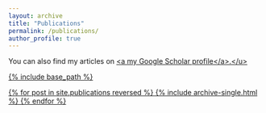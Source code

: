 ```yaml
---
layout: archive
title: "Publications"
permalink: /publications/
author_profile: true
---
```


You can also find my articles on <u><a [my Google Scholar profile]("https://scholar.google.com/citations?user=17EspbgAAAAJ&hl=en")</a>.</u>

{% include base_path %}

{% for post in site.publications reversed %}
  {% include archive-single.html %}
{% endfor %}
